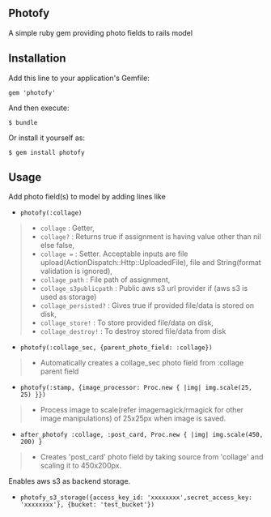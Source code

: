 ## Photofy
A simple ruby gem providing photo fields to rails model

## Installation
Add this line to your application's Gemfile:

`gem 'photofy'`

And then execute:

`$ bundle`

Or install it yourself as:

`$ gem install photofy`


## Usage
Add photo field(s) to model by adding lines like
* `photofy(:collage)`
> * `collage` : Getter,
> * `collage?` : Returns true if assignment is having value other than nil else false,
> * `collage =` : Setter. Acceptable inputs are file upload(ActionDispatch::Http::UploadedFile), file and String(format validation is ignored),
> * `collage_path` : File path of assignment,
> * `collage_s3publicpath` : Public aws s3 url provider if (aws s3 is used as storage)
> * `collage_persisted?` : Gives true if provided file/data is stored on disk,
> * `collage_store!` : To store provided file/data on disk,
> * `collage_destroy!` : To destroy stored file/data from disk

* `photofy(:collage_sec, {parent_photo_field: :collage})`
> * Automatically creates a collage_sec photo field from :collage parent field

* `photofy(:stamp, {image_processor: Proc.new { |img| img.scale(25, 25) }})`
> * Process image to scale(refer imagemagick/rmagick for other image manipulations) of 25x25px when image is saved.

* `after_photofy :collage, :post_card, Proc.new { |img| img.scale(450, 200) }`
> * Creates 'post_card' photo field by taking source from 'collage' and scaling it to 450x200px.

Enables aws s3 as backend storage.
* `photofy_s3_storage({access_key_id: 'xxxxxxxx',secret_access_key: 'xxxxxxxx'}, {bucket: 'test_bucket'})`
